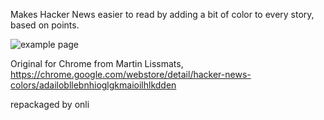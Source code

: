 Makes Hacker News easier to read by adding a bit of color to every story, based on points.

![example page](https://addons.cdn.mozilla.net/user-media/previews/full/129/129382.png?modified=1394125715)

Original for Chrome from Martin Lissmats, https://chrome.google.com/webstore/detail/hacker-news-colors/adailobllebnhioglgkmaioilhlkdden

repackaged by onli
